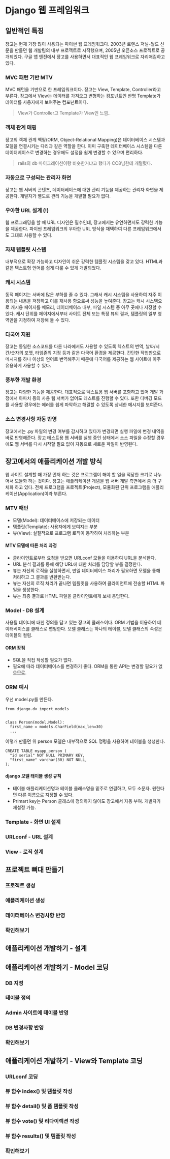 # Django 웹 프레임워크

## 일반적인 특징

장고는 현재 가장 많이 사용되는 파이썬 웹 프레임워크다. 2003년 로렌스 저널-월드 신문을 만들던 웹 개발팀의 내부 프로젝트로 시작했으며, 2005년 오픈소스 프로젝트로 공개되었다. 구글 앱 엔진에서 장고를 사용하면서 대표적인 웹 프레임워크로 자리매김하고 있다.

### MVC 패턴 기반 MTV

MVC 패턴을 기반으로 한 프레임워크이다. 장고는 View, Template, Controller라고 부른다. 장고에서 View는 데이터를 가져오고 변형하는 컴포넌트인 반명 Template가 데이터를 사용자에게 보여주는 컴포넌트이다.

> View가 Controller고 Template가 View인 느낌..

### 객체 관계 매핑

장고의 객체 관계 맥핑(ORM, Object-Relational Mapping)은 데이터베이스 시스템과 모델을 연결시키는 다리과 같은 역할을 한다. 이미 구축한 데이터베이스 시스템을 다른 데이터베이스로 변경하는 경우에도 설정을 쉽게 변경할 수 있으며 편리하다.

> rails의 db 마이그레이션이랑 비슷한거냐고 했다가 CC8님한테 개털렸다.

### 자동으로 구성되는 관리자 화면

장고는 웹 서버의 콘텐츠, 데이터베이스에 대한 관리 기능을 제공하는 관리자 화면을 제공한다. 개발자가 별도로 관리 기능을 개발할 필요가 없다.

### 우아한 URL 설계 (!)

웹 프로그래밍을 할 때 URL 디자인은 필수인데, 장고에서는 유연하면서도 강력한 기능을 제공한다. 파이썬 프레임워크의 우아한 URL 방식을 채택하여 다른 프레임워크에서도 그대로 사용할 수 있다.

### 자체 템플릿 시스템

내부적으로 확장 가능하고 디자인이 쉬운 강력한 템플릿 시스템을 갖고 있다. HTML과 같은 텍스트형 언어를 쉽게 다룰 수 있게 개발되었다.

### 캐시 시스템

동적 페이지는 서버에 많은 부하를 줄 수 있다. 그래서 캐시 시스템을 사용하여 자주 이용되는 내용을 저장하고 이를 재사용 함으로써 성능을 높여준다. 장고는 캐시 시스템으로 캐시용 페이지를 메모리, 데이터베이스 내부, 파일 시스템 중 아무 곳에나 저장할 수 있다. 캐시 단위를 페이지에서부터 사이트 전체 또는 특정 뷰의 결과, 템플릿의 일부 영역만을 지정하여 저장해 둘 수 있다.

### 다국어 지원

장고는 동일한 소스코드를 다른 나라에서도 사용할 수 있도록 텍스트의 번역, 날짜/시간/숫자의 포맷, 타임존의 지정 등과 같은 다국어 환경을 제공한다. 간단한 작업만으로 메시지를 하나 이상의 언어로 번역해주기 때문에 다국어를 제공하는 웹 사이트에 아주 유용하게 사용할 수 있다.

### 풍부한 개발 환경

장고는 다양한 기능을 제공한다. 대표적으로 텍스트용 웹 서버를 포함하고 있어 개발 과정에서 아파치 등의 사용 웹 서버가 없어도 테스트를 진행할 수 있다. 또한 디버깅 모드를 사용할 경우에는 에러를 쉽게 파악하고 해결할 수 있도록 상세한 메시지를 보여준다.

### 소스 변경사항 자동 반영

장고에서는 .py 파일의 변경 여부를 감시하고 있다가 변경되면 실행 파일에 변경 내역을 바로 반영해준다. 장고 테스트용 웹 서버를 실행 중인 상태에서 소스 파일을 수정할 경우에도 웹 서버를 다시 시작할 필요 없이 자동으로 새로운 파일이 반영된다.

## 장고에서의 애플리케이션 개발 방식

웹 사이트 설계할 때 가장 먼저 하는 것은 프로그램이 해야 할 일을 적당한 크기로 나누어서 모듈화 하는 것이다. 장고는 애플리케이션 개념을 웹 서버 개발 측면에서 좀 더 구체화 하고 있다. 전체 프로그램을 프로젝트(Project), 모듈화된 단위 프로그램을 애플리케이션(Application)이라 부른다.

### MTV 패턴

* 모델(Model): 데이터베이스에 저장되는 데이터
* 템플릿(Template): 사용자에게 보여지는 부분
* 뷰(View): 실질적으로 프로그램 로직이 동작하여 처리하는 부분

#### MTV 모델에 따른 처리 과정

* 클라이언트로부터 요청을 받으면 URLconf 모듈을 이용하여 URL을 분석한다.
* URL 분석 결과를 통해 해당 URL에 대한 처리를 담당할 뷰를 결정한다.
* 뷰는 자신의 로직을 실행하면서, 만일 데이터베이스 처리가 필요하면 모델을 통해 처리하고 그 결과를 반환받는다.
* 뷰는 자신의 로직 처리가 끝나면 템플릿을 사용하여 클라이언트에 전송할 HTML 파일을 생성한다.
* 뷰는 최종 결과로 HTML 파일을 클라이언트에게 보내 응답한다.

### Model - DB 설계

사용될 데이터에 대한 정의를 담고 있는 장고의 클래스이다. ORM 기법을 이용하여 데이터베이스를 클래스로 맵핑한다. 모델 클래스는 하나의 테이블, 모댈 클래스의 속성은 테이블의 컬럼.

#### ORM 장점

* SQL을 직접 작성할 필요가 없다.
* 필요에 따라 데이터베이스를 변경하기 좋다. ORM을 통한 API는 변경할 필요가 없으므로.

### ORM 예시

우선 model.py를 만든다.

~~~~
from django.dv import models


class Person(model.Model):
  first_name = models.CharField(max_len=30)
  ...
~~~~

이렇개 만들면 위 person 모델은 내부적으로 SQL 명령을 사용하여 테이블을 생성한다.

~~~~
CREATE TABLE myapp_person (
  "id serial" NOT NULL PRIMARY KEY,
  "first_name" varchar(30) NOT NULL,
);
~~~~

#### django 모델 태이블 생성 규칙

* 테이블 애플리케이션명과 테이블 클래스명을 밑주로 연결하고, 모두 소문자. 원한다면 다른 이름으로 지정할 수 있다.
* Primart key는 Person 클래스에 정의하지 않아도 장고에서 자동 부여. 개발자가 재설정 가능.

### Template - 화면 UI 설계

### URLconf - URL 설계

### View - 로직 설계

## 프로젝트 뼈대 만들기

### 프로젝트 생성

### 애플리케이션 생성

### 데이터베이스 변경사항 반영

### 확인해보기

## 애플리케이션 개발하기 - 설계

## 애플리케이션 개발하기 - Model 코딩

### DB 지정

### 테이블 정의

### Admin 사이트에 테이블 반영

### DB 변경사항 반영

### 확인해보기

## 애플리케이션 개발하기 - View와 Template 코딩

### URLconf 코딩

### 뷰 함수 index() 및 템플릿 작성

### 뷰 함수 detail() 및 폼 템플릿 작성

### 뷰 함수 vote() 및 리다이렉션 작성

### 뷰 함수 results() 및 템플릿 작성

### 확인해보기
